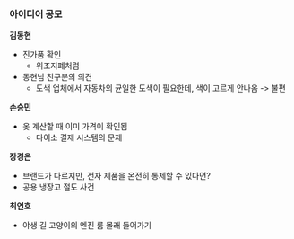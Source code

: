 ### 아이디어 공모

**김동현**

- 진가품 확인
    - 위조지폐처럼
- 동현님 친구분의 의견
    - 도색 업체에서 자동차의 균일한 도색이 필요한데, 색이 고르게 안나옴 -> 불편

**손승민**

- 옷 계산할 때 이미 가격이 확인됨
    - 다이소 결제 시스템의 문제

**장경은**

- 브랜드가 다르지만, 전자 제품을 온전히 통제할 수 있다면?
- 공용 냉장고 절도 사건

**최연호**

- 야생 길 고양이의 엔진 룸 몰래 들어가기